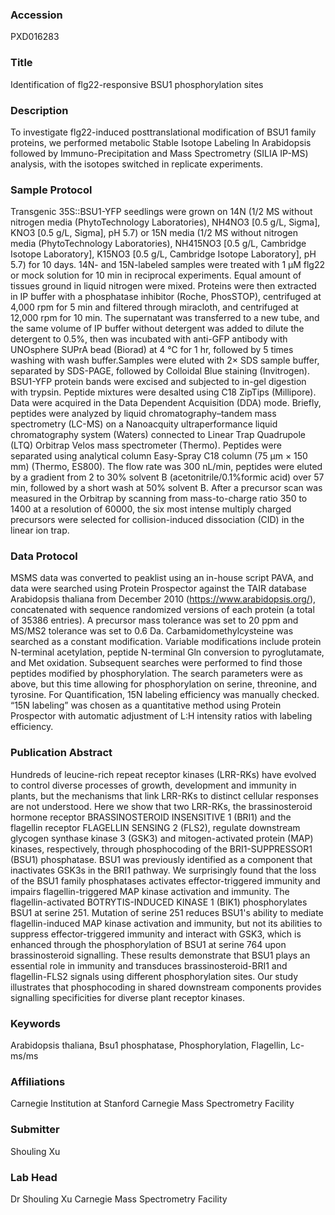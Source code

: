 ### Accession
PXD016283

### Title
Identification of flg22-responsive BSU1 phosphorylation sites

### Description
To investigate flg22-induced posttranslational modification of BSU1 family proteins, we performed metabolic Stable Isotope Labeling In Arabidopsis followed by Immuno-Precipitation and Mass Spectrometry (SILIA IP-MS) analysis, with the isotopes switched in replicate experiments.

### Sample Protocol
Transgenic 35S::BSU1-YFP seedlings were grown on 14N (1/2 MS without nitrogen media (PhytoTechnology Laboratories), NH4NO3 [0.5 g/L, Sigma], KNO3 [0.5 g/L, Sigma], pH 5.7) or 15N media (1/2 MS without nitrogen media (PhytoTechnology Laboratories), NH415NO3 [0.5 g/L, Cambridge Isotope Laboratory], K15NO3 [0.5 g/L, Cambridge Isotope Laboratory], pH 5.7) for 10 days. 14N- and 15N-labeled samples were treated with 1 µM flg22 or mock solution for 10 min in reciprocal experiments. Equal amount of tissues ground in liquid nitrogen were mixed. Proteins were then extracted in IP buffer with a phosphatase inhibitor (Roche, PhosSTOP), centrifuged at 4,000 rpm for 5 min and filtered through miracloth, and centrifuged at 12,000 rpm for 10 min. The supernatant was transferred to a new tube, and the same volume of IP buffer without detergent was added to dilute the detergent to 0.5%, then was incubated with anti-GFP antibody with UNOsphere SUPrA bead (Biorad) at 4 °C for 1 hr, followed by 5 times washing with wash buffer.Samples were eluted with 2× SDS sample buffer, separated by SDS-PAGE, followed by Colloidal Blue staining (Invitrogen). BSU1-YFP protein bands were excised and subjected to in-gel digestion with trypsin. Peptide mixtures were desalted using C18 ZipTips (Millipore). Data were acquired in the Data Dependent Acquisition (DDA) mode. Briefly, peptides were analyzed by liquid chromatography–tandem mass spectrometry (LC-MS) on a Nanoacquity ultraperformance liquid chromatography system (Waters) connected to Linear Trap Quadrupole (LTQ) Orbitrap Velos mass spectrometer (Thermo). Peptides were separated using analytical column Easy-Spray C18 column (75 μm × 150 mm) (Thermo, ES800). The flow rate was 300 nL/min, peptides were eluted by a gradient from 2 to 30% solvent B (acetonitrile/0.1%formic acid) over 57 min, followed by a short wash at 50% solvent B. After a precursor scan was measured in the Orbitrap by scanning from mass-to-charge ratio 350 to 1400 at a resolution of 60000, the six most intense multiply charged precursors were selected for collision-induced dissociation (CID) in the linear ion trap.

### Data Protocol
MSMS data was converted to peaklist using an in-house script PAVA, and data were searched using Protein Prospector against the TAIR database Arabidopsis thaliana from December 2010 (https://www.arabidopsis.org/), concatenated with sequence randomized versions of each protein (a total of 35386 entries). A precursor mass tolerance was set to 20 ppm and MS/MS2 tolerance was set to 0.6 Da.  Carbamidomethylcysteine was searched as a constant modification. Variable modifications include protein N-terminal acetylation, peptide N-terminal Gln conversion to pyroglutamate, and Met oxidation. Subsequent searches were performed to find those peptides modified by phosphorylation. The search parameters were as above, but this time allowing for phosphorylation on serine, threonine, and tyrosine. For Quantification, 15N labeling efficiency was manually checked. “15N labeling” was chosen as a quantitative method using Protein Prospector with automatic adjustment of L:H intensity ratios with labeling efficiency.

### Publication Abstract
Hundreds of leucine-rich repeat receptor kinases (LRR-RKs) have evolved to control diverse processes of growth, development and immunity in plants, but the mechanisms that link LRR-RKs to distinct cellular responses are not understood. Here we show that two LRR-RKs, the brassinosteroid hormone receptor BRASSINOSTEROID INSENSITIVE 1 (BRI1) and the flagellin receptor FLAGELLIN SENSING 2 (FLS2), regulate downstream glycogen synthase kinase 3 (GSK3) and mitogen-activated protein (MAP) kinases, respectively, through phosphocoding of the BRI1-SUPPRESSOR1 (BSU1) phosphatase. BSU1 was previously identified as a component that inactivates GSK3s in the BRI1 pathway. We surprisingly found that the loss of the BSU1 family phosphatases activates effector-triggered immunity and impairs flagellin-triggered MAP kinase activation and immunity. The flagellin-activated BOTRYTIS-INDUCED KINASE 1 (BIK1) phosphorylates BSU1 at serine 251. Mutation of serine 251 reduces BSU1's ability to mediate flagellin-induced MAP kinase activation and immunity, but not its abilities to suppress effector-triggered immunity and interact with GSK3, which is enhanced through the phosphorylation of BSU1 at serine 764 upon brassinosteroid signalling. These results demonstrate that BSU1 plays an essential role in immunity and transduces brassinosteroid-BRI1 and flagellin-FLS2 signals using different phosphorylation sites. Our study illustrates that phosphocoding in shared downstream components provides signalling specificities for diverse plant receptor kinases.

### Keywords
Arabidopsis thaliana, Bsu1 phosphatase, Phosphorylation, Flagellin, Lc-ms/ms

### Affiliations
Carnegie Institution at Stanford
Carnegie Mass Spectrometry Facility

### Submitter
Shouling Xu

### Lab Head
Dr Shouling Xu
Carnegie Mass Spectrometry Facility


